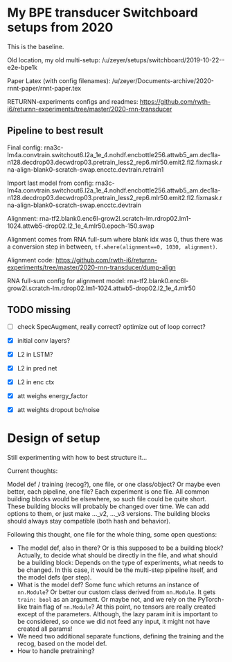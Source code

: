

# My BPE transducer Switchboard setups from 2020

This is the baseline.

Old location, my old multi-setup: /u/zeyer/setups/switchboard/2019-10-22--e2e-bpe1k

Paper Latex (with config filenames): /u/zeyer/Documents-archive/2020-rnnt-paper/rnnt-paper.tex

RETURNN-experiments configs and readmes: https://github.com/rwth-i6/returnn-experiments/tree/master/2020-rnn-transducer

## Pipeline to best result

Final config: rna3c-lm4a.convtrain.switchout6.l2a_1e_4.nohdf.encbottle256.attwb5_am.dec1la-n128.decdrop03.decwdrop03.pretrain_less2_rep6.mlr50.emit2.fl2.fixmask.rna-align-blank0-scratch-swap.encctc.devtrain.retrain1

Import last model from config: rna3c-lm4a.convtrain.switchout6.l2a_1e_4.nohdf.encbottle256.attwb5_am.dec1la-n128.decdrop03.decwdrop03.pretrain_less2_rep6.mlr50.emit2.fl2.fixmask.rna-align-blank0-scratch-swap.encctc.devtrain

Alignment: rna-tf2.blank0.enc6l-grow2l.scratch-lm.rdrop02.lm1-1024.attwb5-drop02.l2_1e_4.mlr50.epoch-150.swap

Alignment comes from RNA full-sum where blank idx was 0, thus there was a conversion step in between, `tf.where(alignment==0, 1030, alignment)`.

Alignment code: https://github.com/rwth-i6/returnn-experiments/tree/master/2020-rnn-transducer/dump-align

RNA full-sum config for alignment model: rna-tf2.blank0.enc6l-grow2l.scratch-lm.rdrop02.lm1-1024.attwb5-drop02.l2_1e_4.mlr50

## TODO missing

- [ ] check SpecAugment, really correct? optimize out of loop correct?
- [x] initial conv layers?
- [x] L2 in LSTM?
- [x] L2 in pred net
- [x] L2 in enc ctx
- [x] att weighs energy_factor
- [x] att weights dropout bc/noise


# Design of setup

Still experimenting with how to best structure it...

Current thoughts:

Model def / training (recog?), one file, or one class/object?
Or maybe even better, each pipeline, one file? Each experiment is one file.
All common building blocks would be elsewhere, so such file could be quite short.
These building blocks will probably be changed over time.
We can add options to them, or just make ..._v2, ..._v3 versions.
The building blocks should always stay compatible (both hash and behavior).

Following this thought, one file for the whole thing, some open questions:

- The model def, also in there? Or is this supposed to be a building block?
Actually, to decide what should be directly in the file, and what should be a building block:
Depends on the type of experiments, what needs to be changed.
In this case, it would be the multi-step pipeline itself, and the model defs (per step). 
- What is the model def? Some func which returns an instance of `nn.Module`? Or better our custom class derived from `nn.Module`.
It gets `train: bool` as an argument. Or maybe not, and we rely on the PyTorch-like train flag of `nn.Module`?
At this point, no tensors are really created except of the parameters.
Although, the lazy param init is important to be considered, so once we did not feed any input, it might not have created all params!
- We need two additional separate functions, defining the training and the recog, based on the model def.
- How to handle pretraining?
